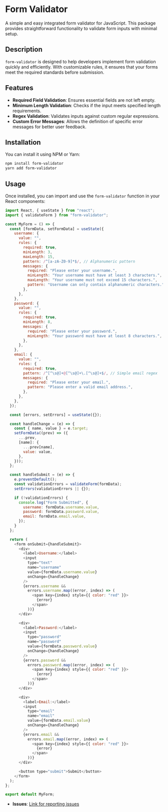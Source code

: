 # Form Validator

A simple and easy integrated form validator for JavaScript. This package provides straightforward functionality to validate form inputs with minimal setup.

## Description

`form-validator` is designed to help developers implement form validation quickly and efficiently. With customizable rules, it ensures that your forms meet the required standards before submission.

## Features

- **Required Field Validation**: Ensures essential fields are not left empty.
- **Minimum Length Validation**: Checks if the input meets specified length requirements.
- **Regex Validation**: Validates inputs against custom regular expressions.
- **Custom Error Messages**: Allows the definition of specific error messages for better user feedback.

## Installation

You can install it using NPM or Yarn:

```bash
npm install form-validator
yarn add form-validator
```

## Usage

Once installed, you can import and use the `form-validator` function in your React components:

```javascript
import React, { useState } from "react";
import { validateForm } from "form-validator";

const MyForm = () => {
  const [formData, setFormData] = useState({
    username: {
      value: "",
      rules: {
        required: true,
        minLength: 3,
        maxLength: 15,
        pattern: /^[a-zA-Z0-9]*$/, // Alphanumeric pattern
        messages: {
          required: "Please enter your username.",
          minLength: "Your username must have at least 3 characters.",
          maxLength: "Your username must not exceed 15 characters.",
          pattern: "Username can only contain alphanumeric characters.",
        },
      },
    },
    password: {
      value: "",
      rules: {
        required: true,
        minLength: 8,
        messages: {
          required: "Please enter your password.",
          minLength: "Your password must have at least 8 characters.",
        },
      },
    },
    email: {
      value: "",
      rules: {
        required: true,
        pattern: /^[^\s@]+@[^\s@]+\.[^\s@]+$/, // Simple email regex
        messages: {
          required: "Please enter your email.",
          pattern: "Please enter a valid email address.",
        },
      },
    },
  });

  const [errors, setErrors] = useState({});

  const handleChange = (e) => {
    const { name, value } = e.target;
    setFormData((prev) => ({
      ...prev,
      [name]: {
        ...prev[name],
        value: value,
      },
    }));
  };

  const handleSubmit = (e) => {
    e.preventDefault();
    const validationErrors = validateForm(formData);
    setErrors(validationErrors || {});

    if (!validationErrors) {
      console.log("Form Submitted", {
        username: formData.username.value,
        password: formData.password.value,
        email: formData.email.value,
      });
    }
  };

  return (
    <form onSubmit={handleSubmit}>
      <div>
        <label>Username:</label>
        <input
          type="text"
          name="username"
          value={formData.username.value}
          onChange={handleChange}
        />
        {errors.username &&
          errors.username.map((error, index) => (
            <span key={index} style={{ color: "red" }}>
              {error}
            </span>
          ))}
      </div>

      <div>
        <label>Password:</label>
        <input
          type="password"
          name="password"
          value={formData.password.value}
          onChange={handleChange}
        />
        {errors.password &&
          errors.password.map((error, index) => (
            <span key={index} style={{ color: "red" }}>
              {error}
            </span>
          ))}
      </div>

      <div>
        <label>Email:</label>
        <input
          type="email"
          name="email"
          value={formData.email.value}
          onChange={handleChange}
        />
        {errors.email &&
          errors.email.map((error, index) => (
            <span key={index} style={{ color: "red" }}>
              {error}
            </span>
          ))}
      </div>

      <button type="submit">Submit</button>
    </form>
  );
};

export default MyForm;
```

- **Issues**: [Link for reporting issues](https://github.com/bhavadip111/form-Validator/issues)
